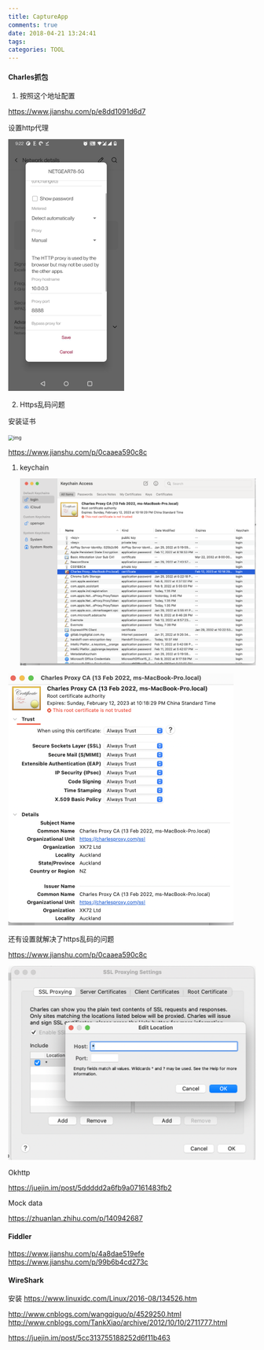 ```yaml
---
title: CaptureApp
comments: true
date: 2018-04-21 13:24:41
tags: 
categories: TOOL
---
```




#### Charles抓包

1. 按照这个地址配置

https://www.jianshu.com/p/e8dd1091d6d7

设置http代理

<img src="CaptureApp/Screenshot_20220219-212224.jpg" alt="Screenshot_20220219-212224" style="zoom:50%;" />



2. Https乱码问题

安装证书



<img src="https://upload-images.jianshu.io/upload_images/2525930-60822f4047d0ee8b.png?imageMogr2/auto-orient/strip|imageView2/2/w/1134/format/webp" alt="img" style="zoom:67%;" />



https://www.jianshu.com/p/0caaea590c8c

1. keychain 

   

   <img src="CaptureApp/2022-02-19_8.42.46.png" alt="2022-02-19_8.42.46" style="zoom:50%;" />



<img src="CaptureApp/2022-02-19_8.58.33.png" alt="2022-02-19_8.58.33" style="zoom:50%;" />



还有设置就解决了https乱码的问题

https://www.jianshu.com/p/0caaea590c8c



<img src="CaptureApp/2022-02-19_9.29.24.png" alt="2022-02-19_9.29.24" style="zoom:50%;" />

Okhttp

https://juejin.im/post/5ddddd2a6fb9a07161483fb2



Mock data

https://zhuanlan.zhihu.com/p/140942687



####  Fiddler

https://www.jianshu.com/p/4a8dae519efe
https://www.jianshu.com/p/99b6b4cd273c

####  WireShark

安装
https://www.linuxidc.com/Linux/2016-08/134526.htm

http://www.cnblogs.com/wangqiguo/p/4529250.html
http://www.cnblogs.com/TankXiao/archive/2012/10/10/2711777.html

https://juejin.im/post/5cc313755188252d6f11b463













